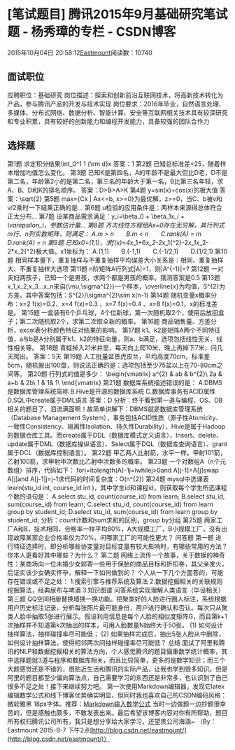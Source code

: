 
# [笔试题目] 腾讯2015年9月基础研究笔试题 - 杨秀璋的专栏 - CSDN博客

2015年10月04日 20:58:12[Eastmount](https://me.csdn.net/Eastmount)阅读数：10740



## 面试职位
应聘职位：基础研究
岗位描述：探索和创新前沿互联网技术，将高新技术转化为产品，参与腾讯产品的开发与技术实现
岗位要求：2016年毕业，自然语言处理、多媒体、分布式网络、数据分析、智能计算、安全等互联网相关技术具有较深研究和专业积累，具有较好的创新能力和编程开发能力，具备较强的团队合作力
## 选择题
第1题 求定积分结果\int_0^1 1 {\rm d}x
答案：1
第2题 已知总标准差=25，随着样本增加均值怎么变化。
第3题 已知K是第四名，A的年龄不是最大但比D老，D不是第二名，年龄第2小的是第二名，第三名的年龄大于第一名，B比第三名年轻，求A、B、D和K的排名顺序。
答案：D>B>A>K
第4题 y=sin(x)+cos(x)的极大值
答案：\sqrt{2}
第5题 max={Cx | Ax<=b, x>=0}为最优解，z>=0，当C、b被v和v/2乘时一下结果正确的是…
第6题 u检验的应用条件是：两样本来源得总体符合正太分布…
第7题 设某商品需求满足：y_i=\beta_0 + \beta_1*x_i + \varepsilon_i，参数估计量…
第8题 齐次线性方程组Ax=0存在无穷解，其行列式m行、n列实数矩阵，则满足：
A.m > n　　B.m < n　　C.rank(A) = m　　D.rank(A) = n
第9题 已知x0=(1,1)，求f(x)=4*x_1+6*x_2-2*x_1{^2}-2*x_1*x_2-2*x_2{^2}极大值。x1坐标为：
A.(1,1)　　B.(-1,1)　　C.(-1/2,1)　　D.(1/2,1)
第10题 相同样本量下，重复抽样与不重复抽样平均误差大小关系是：相同、重复抽样大、不重复抽样大选项
第11题 n阶矩阵A行列式|A|=1，则|A^{-1}|=?
第12题 一对夫妇两孩子，已知一个是男孩，求两个都是男孩的概率。猜测答案是0.5
第13题x_1,x_2,x_3...x_n来自(\mu,\sigma^{2})一个样本，\overline{x}为均值，S^{2}为方差。其中答案包括：S^{2}/\sigma^{2}\sim x(n-1)
第14题 随机变量x概率分布：x=2 f(x)=0.2、x=4 f(x)=0.3 、x=7 f(x)=0.4 、x=8 f(x)=0.1，x的标准差是。
第15题 一盒装有6个乒乓球，4个位新球，第一次随机取2个，使用后放回盒子；第二次随机取2个，求第二次取全新的概率。
第16题 商品销售量、方差分析，excel表分析颜色特征对结果的影响。
第17题 k1、k2是矩阵A两个不同特征值，a与b是A分别属于k1、k2的特征向量，则a、b满足，选项包括线性无关、线性相关等。
第18题 青蛙掉入21米井里，每天向上爬10米，晚上再掉下7米，问几天爬出。
答案：5天
第19题 人工批量盆景虎皮兰，平均高度70cm，标准差5cm，随机搬出100盘，则说法正确的是：选项包括至少75盆以上在70-80cm之间等。
第20题 行列式的值是多少：
\begin{vmatrix}
   a^{2} & ab & b^{2}\\
   2a & a+b & 2b\\
   1 & 1& 1\\
   \end{vmatrix}
第21题 数据库系统描述错误的是：
A.DBMS是数据库管理系统简称
B.Hive是开源的数据库系统
C.数据库事务有ACID属性
D.SQL中create属于DML语言
答案：D
分析：终于看到第一道与编程、OS、DB相关的题目了，泪流满面啊！故简单讲解下：DBMS就是数据库管理系统（Database Management System），事务包括ACID性质（原子性Atomicity、一致性Consistency、隔离性Isolation、持久性Durability），Hive是属于Hadoop的数据仓库工具。而create属于DDL（数据库模式定义语言），Insert、delete、update属于DML（数据库操纵语言）、Select属于DQL（数据库查询语言）、grant属于DCL（数据库控制语言）。
第22题 甲乙两人比射箭，水平一样。甲射101箭，乙射100箭，求甲射中次数比乙射中次数多的概率。
第23题 一个对数组A（n个元数组）排序，代码如下：
fori=itolength(A)-1j=iwhilej>0and A[j-1]>A[j]swap A[j]and A[j-1]j=j-1求代码的时间复杂度：O(n^{2})
第24题 mysql中选课表learn(stu_id int, course_id int )，其中学生id和课程id，则获取每个学生所选课程个数的语句是：
A.select stu_id, count(course_id) from learn;
B.select stu_id, sum(course_id) from learn;
C.select stu_id, count(course_id) from learn group by student_id;
D.select stu_id, sum(course_id) from learn group by student_id;
分析：count计数和sum求和的区别，group by分组
第25题 两家工厂A和B，技术相同，合格率一样平均80%，A大规模工厂，B小规模工厂，没有出现故障某家企业合格率仅为70%，问哪家工厂的可能性更大？
问答题
第一题
进行特征选择时，即分析哪些协变量对目标变量有较大影响时，有哪些常用的方法？你本人更看好其中哪些？为什么？
第二题
网络上流传一个故事，关于数据的神奇性：某商场向一位未婚少女邮寄一些用于保胎的商品目标和折扣券，其父亲发火，后证实该少女确实怀孕，解释一下如何做到的？
个人从一下几个方面答的，可能存在错误或不足之处：
1.搜索引擎与推荐系统及算法
2.数据挖掘相关的关联规则挖掘算法，经典尿布与啤酒
3.知识图谱 问答系统实现理解人类语言（毕设相关）
第三题
QQ空间相册替换墙换一换功能。把聚类好的人脸进行圈人标注，系统根据用户历史标注记录，分析每张照片最可能身份，用户进行确认和否认。每次只从聚类人脸中抽取5张进行展示。假设利用信息是每个人脸的相似度矩阵G，而且第k+1次抽样并不知道第k次抽出的样本，可用人脸数量N始终大于50张。
(1) 如何设计抽样算法，抽样碰撞率尽可能低；
(2) 如果抽样完成后，抽出5张人脸从中删除，如何设计抽样算法，使得相邻两次间抽样碰撞率尽可能低？
总结
面试了阿里和腾讯的NLP和数据挖掘相关的算法方向，个人感觉腾讯的题目偏重数学统计概率，其中选择题就3道与程序和数据库相关，而且比较简单，更多的是数学知识；而三个大题感觉还是不错的，很贴近生活和腾讯的实际产品，让我也学到很多知识。但是阿里的题目都至少偏向算法点，自己需要学习的东西还是非常多，也认识到了自己很多不足之处！接下来继续努力吧。
第一次使用Markdown编辑器，发现它latex编辑数学公式和线下博客优势确实明显，但同时我也喜欢自己的CSDN编码风格：微软雅黑 18px字体。推荐：[Markdown输入数学公式](http://ttang.name/2014/05/04/markdown-and-mathjax/)
当时一边做题一边抄题很幸苦的，但是感触也颇多，不敢发表出来。最后希望该博客内容对你有所帮助，题目所有权归腾讯公司所有，我只是想分享给大家学习，还望贵公司海涵~
（By：Eastmount  2015-9-7 下午2点[http://blog.csdn.net/eastmount/](http://blog.csdn.net/eastmount/)）

